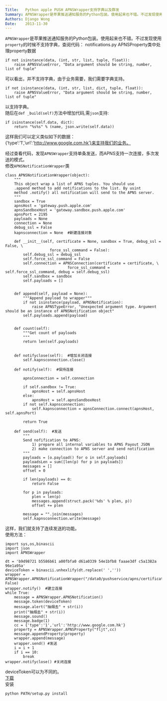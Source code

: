 ```yaml
---
Title:   Python apple PUSH APNSWrapper支持字典以及群发
Summary: APNSWrapper是苹果推送通知服务的Python包装。使用起来也不错。不过发现使用property的时候不支持字典
Authors: Django Wong
Date:    2013-11-30
---
```


`APNSWrapper`是苹果推送通知服务的Python包装。使用起来也不错。不过发现使用`property`的时候不支持字典，查阅代码：
notifications.py APNSProperty类中处理property数据

	if not isinstance(data, (int, str, list, tuple, float)):
		raise APNSValueError, "Data argument should be string, number, list of tuple"
		
可以看出，并不支持字典，由于业务需要，我们需要字典支持。

	if not isinstance(data, (int, str, list, dict, tuple, float)):
		raise APNSValueError, "Data argument should be string, number, list of tuple"

以支持字典。  
随后在`def _build(self)`方法中增加代码,需`json`支持:

	if isinstance(self.data, dict):
		return "%s%s" % (name, json.write(self.data))
		
这样我们可以定义类似如下的数据：  
{‘type’:’1′,’url’:'http://www.google.com.hk’}来支持我们的业务。  

经过查看代码，发现`APNSWrapper`支持单条发送，而APNS支持一次连接，多次发送的模式。  
修改`APNSNotificationWrapper`类

	class APNSNotificationWrapper(object):
		"""
		This object wrap a list of APNS tuples. You should use
		.append method to add notifications to the list. By usint
		method .notify() all notification will send to the APNS server.
		"""
		sandbox = True
		apnsHost = 'gateway.push.apple.com'
		apnsSandboxHost = 'gateway.sandbox.push.apple.com'
		apnsPort = 2195
		payloads = None
		connection = None
		debug_ssl = False
		kapnsconnection = None  #新建连接对象

		def __init__(self, certificate = None, sandbox = True, debug_ssl = False, \
						force_ssl_command = False):
			self.debug_ssl = debug_ssl
			self.force_ssl_command = False
			self.connection = APNSConnection(certificate = certificate, \
								force_ssl_command = self.force_ssl_command, debug = self.debug_ssl)
			self.sandbox = sandbox
			self.payloads = []


		def append(self, payload = None):
			"""Append payload to wrapper"""
			if not isinstance(payload, APNSNotification):
				raise APNSTypeError, "Unexpected argument type. Argument should be an instance of APNSNotification object"
			self.payloads.append(payload)


		def count(self):
			"""Get count of payloads
			"""
			return len(self.payloads)

			
		def notifyclose(self):  #增加关闭连接
			self.kapnsconnection.close()
		
		def notify(self):  #保持连接

			apnsConnection = self.connection

			if self.sandbox != True:
				apnsHost = self.apnsHost
			else:
				apnsHost = self.apnsSandboxHost
			if not self.kapnsconnection:
				self.kapnsconnection = apnsConnection.connect(apnsHost, self.apnsPort)
			
			return True

		def send(self):  #发送
			"""
			Send nofification to APNS:
				1) prepare all internal variables to APNS Payout JSON
				2) make connection to APNS server and send notification
			"""
			payloads = [o.payload() for o in self.payloads]
			payloadsLen = sum([len(p) for p in payloads])
			messages = []
			offset = 0

			if len(payloads) == 0:
				return False

			for p in payloads:
				plen = len(p)
				messages.append(struct.pack('%ds' % plen, p))
				offset += plen
			
			message = "".join(messages)
			self.kapnsconnection.write(message)

这样，我们就支持了连续发送的功能。  
使用方法：

	import sys,os,binascii
	import json
	import APNSWrapper

	dt = 'b9d98721 b5586b61 a00fbfa0 d61a0339 54e1bfb8 faaae3df c5a1382a 96e1a95a'
	deviceToken = binascii.unhexlify(dt.replace(' ',''))
	wrapper = APNSWrapper.APNSNotificationWrapper("/data0/pushservice/apns/certificates/wanjibaodiangaoshoupian_1122_production_push_certificates.pem", False)
	wrapper.notify()  #建立连接
	while True:
		message = APNSWrapper.APNSNotification()
		message.token(deviceToken)
		message.alert("抽烟去" + str(i))
		print("抽烟去" + str(i))
		message.sound()
		message.badge(1)
		cc = {'type':'1','url':'http://www.google.com.hk'}
		property = APNSWrapper.APNSProperty("fljt",cc)
		message.appendProperty(property)
		wrapper.append(message)
		wrapper.send() #发送
		i = i + 1
		if i == 10:
			break
	wrapper.notifyclose() #关闭连接

deviceToken可以为不同的。  
[下载](/static/attach/apns.zip)  
安装  

	python PATH/setup.py install